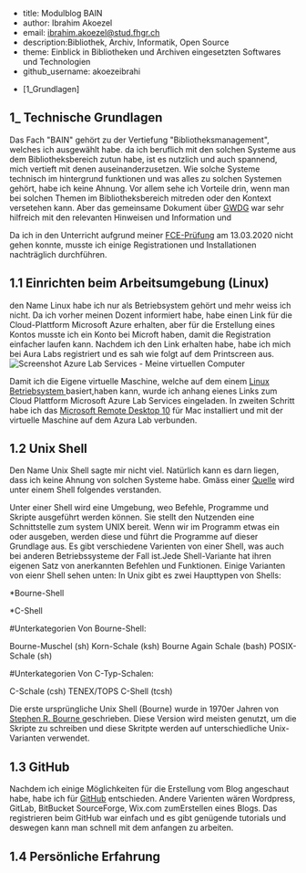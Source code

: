  - title: Modulblog BAIN
 - author: Ibrahim Akoezel
 - email: ibrahim.akoezel@stud.fhgr.ch
 - description:Bibliothek, Archiv, Informatik, Open Source
 - theme: Einblick in Bibliotheken und Archiven eingesetzten Softwares und Technologien
 - github_username: akoezeibrahi

* [1_Grundlagen]

## 1_ Technische Grundlagen

Das Fach "BAIN" gehört zu der Vertiefung "Bibliotheksmanagement", welches ich ausgewählt habe. da ich beruflich mit den solchen Systeme aus dem Bibliotheksbereich zutun habe, ist es nutzlich und auch spannend, mich vertieft mit denen auseinanderzusetzen. Wie solche Systeme technisch im hintergrund funktionen und was alles zu solchen Systemen gehört, habe ich keine Ahnung. Vor allem sehe ich Vorteile drin, wenn man bei solchen Themen im Bibliotheksbereich mitreden oder den Kontext versetehen kann. Aber das gemeinsame Dokument über [GWDG](https://pad.gwdg.de/Zi-mp8FEQXKV22eL6qUUWg?both) war sehr hilfreich mit den relevanten Hinweisen und Information und 

Da ich in den Unterricht aufgrund meiner [FCE-Prüfung](https://cambridge-exams.ch/de/fce-cambridge-english-first) am 13.03.2020 nicht gehen konnte, musste ich einige Registrationen und Installationen nachträglich durchführen.

## 1.1  Einrichten beim Arbeitsumgebung (Linux)

den Name Linux habe ich nur als Betriebsystem gehört und mehr weiss ich nicht. Da ich vorher meinen Dozent informiert habe, habe einen Link für die Cloud-Plattform Microsoft Azure erhalten, aber für die Erstellung eines Kontos musste ich ein Konto bei Microft haben, damit die Registration einfacher laufen kann. Nachdem ich den Link erhalten habe, habe ich mich bei Aura Labs registriert und es sah wie folgt auf dem Printscreen aus.
![Screenshot Azure Lab Services - Meine virtuellen Computer](https://bain.felixlohmeier.de/images/01_azure-vms.png)

Damit ich die Eigene virtuelle Maschine, welche auf dem einem [Linux Betriebsystem ](https://wiki.ubuntu.com/EoanErmine/ReleaseNotes ) basiert,haben kann, wurde ich anhang eienes Links zum Cloud Plattform Microsoft Azure Lab Services eingeladen. In zweiten Schritt habe ich das [Microsoft Remote Desktop 10](https://apps.apple.com/de/app/microsoft-remote-desktop-10/id1295203466) für Mac installiert und mit der virtuelle Maschine auf dem Azura Lab verbunden.

## 1.2 Unix Shell

Den Name Unix Shell sagte mir nicht viel. Natürlich kann es darn liegen, dass ich keine Ahnung von solchen Systeme habe. Gmäss einer [Quelle](https://www.tutorialspoint.com/unix/unix-what-is-shell.htm) wird unter einem Shell folgendes verstanden.

Unter einer Shell wird eine Umgebung, weo Befehle, Programme und Skripte ausgeführt werden können. Sie stellt den Nutzenden eine Schnittstelle zum system UNIX bereit. Wenn wir im Programm etwas ein oder ausgeben, werden diese und führt die Programme
auf dieser Grundlage aus. Es gibt verschiedene Varienten von einer Shell, was auch bei anderen Betriebssysteme der Fall ist.Jede Shell-Variante hat ihren eigenen Satz von anerkannten Befehlen und Funktionen. Einige Varianten von eienr Shell sehen unten:
In Unix gibt es zwei Haupttypen von Shells:

*Bourne-Shell 

*C-Shell 

#Unterkategorien Von Bourne-Shell:

Bourne-Muschel (sh)
Korn-Schale (ksh)
Bourne Again Schale (bash)
POSIX-Schale (sh)

#Unterkategorien Von C-Typ-Schalen:

C-Schale (csh)
TENEX/TOPS C-Shell (tcsh)

Die erste ursprüngliche Unix Shell (Bourne) wurde in 1970er Jahren von  [Stephen R. Bourne ](https://de.wikipedia.org/wiki/Stephen_R._Bourne) geschrieben. Diese Version wird meisten genutzt, um die Skripte zu schreiben und diese Skritpte werden auf unterschiedliche Unix-Varianten verwendet.


## 1.3 GitHub

Nachdem ich einige Möglichkeiten für die Erstellung vom Blog angeschaut habe, habe ich für [GitHub](https://github.com) entschieden. Andere Varienten wären Wordpress, GitLab, BitBucket SourceForge, Wix.com zumErstellen eines Blogs. Das registrieren beim GitHub war einfach und es gibt genügende tutorials und deswegen kann man schnell mit dem anfangen zu arbeiten.


## 1.4 Persönliche Erfahrung
